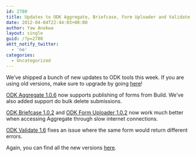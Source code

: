 ```yaml
---
id: 2780
title: Updates to ODK Aggregate, Briefcase, Form Uploader and Validate Released
date: 2012-04-04T22:44:03+00:00
author: Yaw Anokwa
layout: single
guid: /?p=2780
aktt_notify_twitter:
  - 'no'
categories:
  - Uncategorized
---
```

We&#8217;ve shipped a bunch of new updates to ODK tools this week. If you are using old versions, make sure to upgrade by going [here](/downloads/)!

[ODK Aggregate 1.0.6](http://code.google.com/p/opendatakit/wiki/AggregateReleaseNotes) now supports publishing of forms from Build. We&#8217;ve also added support do bulk delete submissions.

[ODK Briefcase 1.0.2](http://code.google.com/p/opendatakit/wiki/ODKBriefcase) and [ODK Form Uploader 1.0.2](http://code.google.com/p/opendatakit/wiki/ODKFormUploader) now work much better when accessing Aggregate through slow internet connections.

[ODK Validate 1.6](/use/validate/) fixes an issue where the same form would return different errors.

Again, you can find all the new versions [here](/downloads/).
